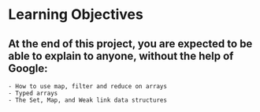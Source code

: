 # Learning Objectives

## At the end of this project, you are expected to be able to explain to anyone, without the help of Google:

    - How to use map, filter and reduce on arrays
    - Typed arrays
    - The Set, Map, and Weak link data structures

